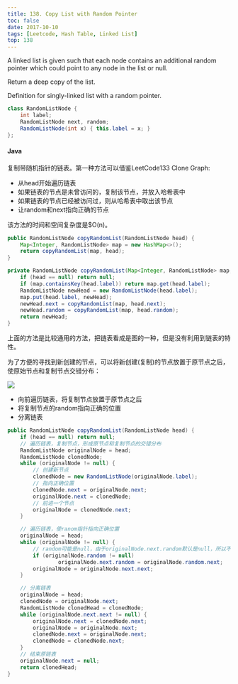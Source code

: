 ```yaml
---
title: 138. Copy List with Random Pointer
toc: false
date: 2017-10-10
tags: [Leetcode, Hash Table, Linked List]
top: 138
---
```



A linked list is given such that each node contains an additional random pointer which could point to any node in the list or null.

Return a deep copy of the list.


Definition for singly-linked list with a random pointer.

```Java
class RandomListNode {
    int label;
    RandomListNode next, random;
    RandomListNode(int x) { this.label = x; }
};
```

#### Java

复制带随机指针的链表。第一种方法可以借鉴LeetCode133 Clone Graph: 

* 从head开始遍历链表
* 如果链表的节点是未曾访问的，复制该节点，并放入哈希表中
* 如果链表的节点已经被访问过，则从哈希表中取出该节点
* 让random和next指向正确的节点

该方法的时间和空间复杂度是$O(n)。


```Java
public RandomListNode copyRandomList(RandomListNode head) {
    Map<Integer, RandomListNode> map = new HashMap<>();
    return copyRandomList(map, head);
}

private RandomListNode copyRandomList(Map<Integer, RandomListNode> map, RandomListNode head) {
    if (head == null) return null;
    if (map.containsKey(head.label)) return map.get(head.label);
    RandomListNode newHead = new RandomListNode(head.label);
    map.put(head.label, newHead);
    newHead.next = copyRandomList(map, head.next);
    newHead.random = copyRandomList(map, head.random);
    return newHead;
}
```

上面的方法是比较通用的方法，把链表看成是图的一种，但是没有利用到链表的特性。


为了方便的寻找到新创建的节点，可以将新创建(复制)的节点放置于原节点之后，使原始节点和复制节点交错分布：

![](http://phpk72ttq.bkt.clouddn.com/15436680620470.png?imageslim)

* 向前遍历链表，将复制节点放置于原节点之后
* 将复制节点的random指向正确的位置
* 分离链表

```Java
public RandomListNode copyRandomList(RandomListNode head) {
    if (head == null) return null;
    // 遍历链表，复制节点，形成原节点和复制节点的交错分布
    RandomListNode originalNode = head;
    RandomListNode clonedNode;
    while (originalNode != null) {
        // 创建新节点
        clonedNode = new RandomListNode(originalNode.label);
        // 指向正确位置
        clonedNode.next = originalNode.next;
        originalNode.next = clonedNode;
        // 前进一个节点
        originalNode = clonedNode.next;
    }

    // 遍历链表，使ranom指针指向正确位置
    originalNode = head;
    while (originalNode != null) {
        // random可能是null，由于originalNode.next.random默认是null，所以不设置
        if (originalNode.random != null) 
                originalNode.next.random = originalNode.random.next;
        originalNode = originalNode.next.next;
    }

    // 分离链表
    originalNode = head;
    clonedNode = originalNode.next;
    RandomListNode clonedHead = clonedNode;
    while (originalNode.next.next != null) {
        originalNode.next = clonedNode.next;
        originalNode = originalNode.next;
        clonedNode.next = originalNode.next;
        clonedNode = clonedNode.next;
    }
    // 结束原链表
    originalNode.next = null;
    return clonedHead;
}
```